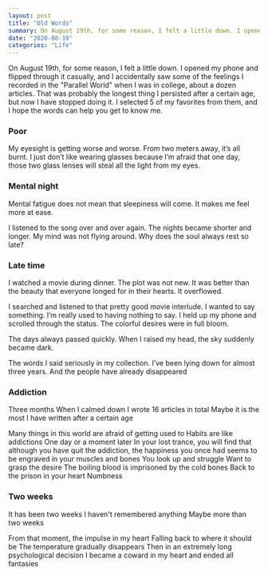 ```yaml
---
layout: post
title: "Old Words"
summary: On August 19th, for some reason, I felt a little down. I opened my phone and flipped through it casually, and I accidentally saw some of the feelings I recorded in the "Parallel World" when I was in college, about a dozen articles. That was probably the longest thing I persisted after a certain age, but now I have stopped doing it. I selected 5 of my favorites from them, and I hope the words can help you get to know me.
date: "2020-08-19"
categories: "Life"
---
```


On August 19th, for some reason, I felt a little down. I opened my phone and flipped through it casually, and I accidentally saw some of the feelings I recorded in the "Parallel World" when I was in college, about a dozen articles. That was probably the longest thing I persisted after a certain age, but now I have stopped doing it. I selected 5 of my favorites from them, and I hope the words can help you get to know me.

### Poor

My eyesight is getting worse and worse.
From two meters away, it’s all burnt.
I just don’t like wearing glasses because I’m afraid that one day,
those two glass lenses
will steal all the light from my eyes.

### Mental night

Mental fatigue does not mean that sleepiness will come.
It makes me feel more at ease.

I listened to the song over and over again.
The nights became shorter and longer.
My mind was not flying around.
Why does the soul always rest so late?

### Late time

I watched a movie during dinner.
The plot was not new.
It was better than the beauty that everyone longed for in their hearts.
It overflowed.

I searched and listened to that pretty good movie interlude.
I wanted to say something.
I’m really used to having nothing to say.
I held up my phone and scrolled through the status.
The colorful desires were in full bloom.

The days always passed quickly.
When I raised my head,
the sky suddenly became dark.

The words I said seriously in my collection.
I’ve been lying down for almost three years.
And the people have already disappeared

### Addiction

Three months
When I calmed down
I wrote 16 articles in total
Maybe it is the most I have written after a certain age

Many things in this world are afraid of getting used to
Habits are like addictions
One day or a moment later
In your lost trance, you will find that although you have quit the addiction, the happiness you once had
seems to be engraved in your muscles and bones
You look up and struggle
Want to grasp the desire
The boiling blood is imprisoned by the cold bones
Back to the prison in your heart
Numbness

### Two weeks

It has been two weeks
I haven't remembered anything
Maybe more than two weeks

From that moment, the impulse in my heart
Falling back to where it should be
The temperature gradually disappears
Then in an extremely long psychological decision
I became a coward in my heart and ended all fantasies
